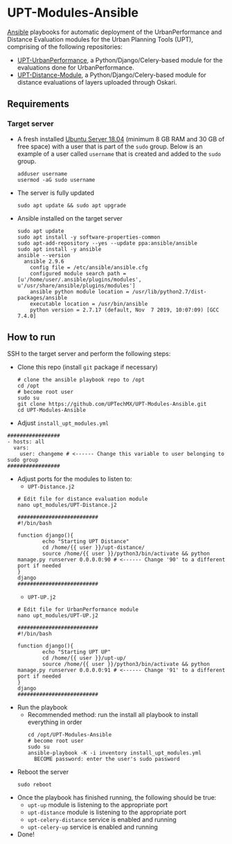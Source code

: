 # UPT-Modules-Ansible
[Ansible](https://docs.ansible.com) playbooks for automatic deployment of the UrbanPerformance and Distance Evaluation modules for the Urban Planning Tools (UPT), comprising of the following repositories:
* [UPT-UrbanPerformance](https://github.com/UPTechMX/UPT-UrbanPerformance), a Python/Django/Celery-based module for the evaluations done for UrbanPerformance.
* [UPT-Distance-Module](https://github.com/UPTechMX/UPT-Distance-Module), a Python/Django/Celery-based module for distance evaluations of layers uploaded through Oskari.

## Requirements
### Target server
* A fresh installed [Ubuntu Server 18.04](https://ubuntu.com/download/server) (minimum 8 GB RAM and 30 GB of free space) with a user that is part of the `sudo` group. Below is an example of a user called `username` that is created and added to the `sudo` group. 
  ```
  adduser username
  usermod -aG sudo username
  ```
* The server is fully updated
  ```
  sudo apt update && sudo apt upgrade
  ```
* Ansible installed on the target server
  ```
  sudo apt update
  sudo apt install -y software-properties-common
  sudo apt-add-repository --yes --update ppa:ansible/ansible
  sudo apt install -y ansible
  ansible --version
    ansible 2.9.6
      config file = /etc/ansible/ansible.cfg
      configured module search path = [u'/home/user/.ansible/plugins/modules', u'/usr/share/ansible/plugins/modules']
      ansible python module location = /usr/lib/python2.7/dist-packages/ansible
      executable location = /usr/bin/ansible
      python version = 2.7.17 (default, Nov  7 2019, 10:07:09) [GCC 7.4.0]
  ```
  
## How to run
SSH to the target server and perform the following steps:
* Clone this repo (install `git` package if necessary)
  ```
  # clone the ansible playbook repo to /opt
  cd /opt
  # become root user
  sudo su
  git clone https://github.com/UPTechMX/UPT-Modules-Ansible.git
  cd UPT-Modules-Ansible
  ```
* Adjust `install_upt_modules.yml`
```
#################
- hosts: all
  vars:
    user: changeme # <------ Change this variable to user belonging to sudo group
#################
```
* Adjust ports for the modules to listen to:
  * ```UPT-Distance.j2```
  ```
  # Edit file for distance evaluation module
  nano upt_modules/UPT-Distance.j2
  
  ##########################
  #!/bin/bash

  function django(){
          echo "Starting UPT Distance"
          cd /home/{{ user }}/upt-distance/
          source /home/{{ user }}/python3/bin/activate && python manage.py runserver 0.0.0.0:90 # <------ Change '90' to a different port if needed
  }
  django
  ##########################
  ```
  * ```UPT-UP.j2```
  ```
  # Edit file for UrbanPerformance module
  nano upt_modules/UPT-UP.j2
  
  ##########################
  #!/bin/bash

  function django(){
          echo "Starting UPT UP"
          cd /home/{{ user }}/upt-up/
          source /home/{{ user }}/python3/bin/activate && python manage.py runserver 0.0.0.0:91 # <------ Change '91' to a different port if needed
  }
  django
  ##########################
  ```
* Run the playbook
    * Recommended method: run the install all playbook to install everything in order
        ```
        cd /opt/UPT-Modules-Ansible
        # become root user
        sudo su
        ansible-playbook -K -i inventory install_upt_modules.yml
          BECOME password: enter the user's sudo password
        ```
* Reboot the server
  ```
  sudo reboot
  ```
* Once the playbook has finished running, the following should be true:
  * `upt-up` module is listening to the appropriate port
  * `upt-distance` module is listening to the appropriate port
  * `upt-celery-distance` service is enabled and running
  * `upt-celery-up` service is enabled and running
* Done!
